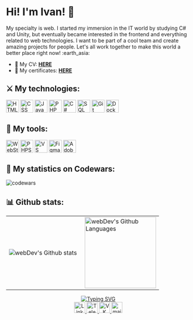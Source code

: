 # Hi! I'm Ivan! :wave:
<p>My specialty is web. I started my immersion in the IT world by studying C# and Unity, but eventually became interested in the frontend and everything related to web technologies. I want to be part of a cool team and create amazing projects for people. Let's all work together to make this world a better place right now! :earth_asia:</p>

- 📑 My CV: <a href="https://drive.google.com/file/d/1FEh62xcWzfwgG4Iu8qJd9jGl4GacCLGB/view?usp=sharing" title="Follow the link if you want to see my CV" target="_blank"><b>HERE</b></a>
- 📜 My certificates: <a href="https://drive.google.com/drive/folders/1h9t79JCPhcv6xnPtJbdu8ia_5-wCsWYq?usp=sharing" title="Follow the link if you want to see my diplomas and certificates" target="_blank"><b>HERE</b></a>

## :crossed_swords: My technologies:
<div>
  <img src="https://cdn-icons-png.flaticon.com/512/174/174854.png" title="HTML" alt="HTML" width="35" height="35"/>
  <img src="https://cdn-icons-png.flaticon.com/512/732/732190.png" title="CSS" alt="CSS" width="35" height="35"/>
  <img src="https://cdn-icons-png.flaticon.com/512/5968/5968292.png" title="JavaScript" alt="JavaScript" width="35" height="35"/>
  <img src="https://cdn-icons-png.flaticon.com/512/919/919830.png" title="PHP" alt="PHP" width="35" height="35"/>
  <img src="https://cdn-icons-png.flaticon.com/512/6132/6132221.png" title="I know the basics C#" alt="C#" width="35" height="35"/>
  <img src="https://cdn-icons-png.flaticon.com/512/2772/2772128.png" title="SQL" alt="SQL" width="35" height="35"/>
  <img src="https://cdn-icons-png.flaticon.com/512/4494/4494740.png" title="Git" alt="Git" width="35" height="35"/>
  <img src="https://cdn-icons-png.flaticon.com/512/919/919853.png" title="Docker" alt="Docker" width="35" height="35"/>
</div>

## :toolbox: My tools:
<div>
  <img src="https://static-00.iconduck.com/assets.00/webstorm-icon-512x496-ytmya0mz.png" title="WebStorm" alt="WebStorm" width="35" height="35"/>
  <img src="https://static-00.iconduck.com/assets.00/phpstorm-icon-512x506-d6yogswx.png" title="PHPStorm" alt="PHPStorm" width="35" height="35"/>
  <img src="https://img.icons8.com/color/256/visual-studio-code-2019.png" title="VS Code" alt="VS Code" width="35" height="35"/>
  <img src="https://img.icons8.com/fluency/256/figma.png" title="Figma" alt="Figma" width="35" height="35"/>
  <img src="https://img.icons8.com/color/256/adobe-photoshop.png" title="Adobe Photoshop" alt="Adobe Photoshop" width="35" height="35"/>
</div>

## 📀 My statistics on Codewars:
![codewars](https://www.codewars.com/users/KacIvan/badges/large)

## :bar_chart: Github stats:
<table>
  <tr>
    <td>
      <img align="left" src="http://github-profile-summary-cards.vercel.app/api/cards/stats?username=kacivan&theme=chartreuse_dark" alt="webDev's Github stats" />
    </td>
    <td>
      <img height="195px" align="right" alt="webDev's Github Languages" src="https://github-readme-stats-sigma-five.vercel.app/api/top-langs/?username=KacIvan&layout=compact&theme=chartreuse-dark" />
    </td>
  </tr>
</table>
<div id="footer" align="center">
    <a href="https://git.io/typing-svg"><img src="https://readme-typing-svg.demolab.com?font=Fira+Code&duration=4000&pause=500&color=88D204&background=88D20400&center=true&vCenter=true&width=500&lines=Nice+to+meet+you!;Contact+me+if+you+have+any+questions.;I'll+be+glad+to+chat+%3A)" alt="Typing SVG" /></a>
    <br>
    <a href="https://www.linkedin.com/in/ivan-katsarenko-564627270/" target="_blank" rel="noopener noreferrer">
        <img src="https://cdn-icons-png.flaticon.com/512/145/145807.png" title="Contact me on LinkedIn" width="30" height="30" alt="LinkedIn" />
    </a> 
    <a href="https://t.me/KacIvan" target="_blank" rel="noopener noreferrer">
        <img src="https://cdn-icons-png.flaticon.com/512/2111/2111646.png" title="Contact me on Telegram" width="30" height="30" alt="Telegram" />
    </a>   
    <a href="https://vk.com/li_kell" target="_blank" rel="noopener noreferrer">
        <img src="https://cdn-icons-png.flaticon.com/512/145/145813.png" title="Contact me on VK" width="30" height="30" alt="VK" />
    </a>   
    <a href="mailto:kimimaro13@mail.ru" target="_blank" rel="noopener noreferrer">
        <img src="https://cdn-icons-png.flaticon.com/512/726/726573.png" title="Send me an email" width="30" height="30" alt="mail.ru" />
    </a>
</div>
